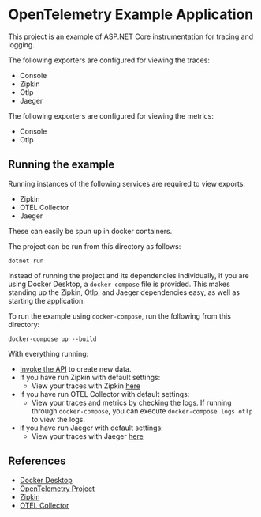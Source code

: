 # OpenTelemetry Example Application

This project is an example of ASP.NET Core instrumentation for tracing and logging.

The following exporters are configured for viewing the traces:
* Console
* Zipkin
* Otlp
* Jaeger

The following exporters are configured for viewing the metrics:
* Console
* Otlp

## Running the example

Running instances of the following services are required to view exports:
* Zipkin
* OTEL Collector
* Jaeger

These can easily be spun up in docker containers.

The project can be run from this directory as follows:

```shell
dotnet run
```

Instead of running the project and its dependencies individually, if you are using Docker Desktop,
a `docker-compose` file is provided. This makes standing up the Zipkin, Otlp, and Jaeger dependencies easy, as well as starting the application.

To run the example using `docker-compose`, run the following from this
directory:

```shell
docker-compose up --build
```

With everything running:

* [Invoke the API](http://localhost:5000/WeatherForecast) to create new data.
* If you have run Zipkin with default settings:
  * View your traces with Zipkin [here](http://localhost:9411/zipkin)
* If you have run OTEL Collector with default settings:
  * View your traces and metrics by checking the logs. If running through `docker-compose`, you can execute `docker-compose logs otlp` to view the logs.
* if you have run Jaeger with default settings:
  * View your traces with Jaeger [here](http://localhost:16686/)

## References

* [Docker Desktop](https://www.docker.com/products/docker-desktop)
* [OpenTelemetry Project](https://opentelemetry.io/)
* [Zipkin](https://zipkin.io)
* [OTEL Collector](https://opentelemetry.io/docs/collector/getting-started/#docker)
